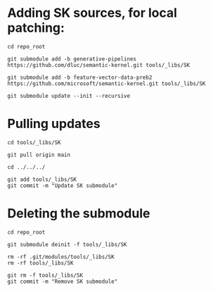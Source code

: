 # Adding SK sources, for local patching:

    cd repo_root

    git submodule add -b generative-pipelines https://github.com/dluc/semantic-kernel.git tools/_libs/SK

    git submodule add -b feature-vector-data-preb2 https://github.com/microsoft/semantic-kernel.git tools/_libs/SK

    git submodule update --init --recursive

# Pulling updates

    cd tools/_libs/SK

    git pull origin main

    cd ../../../

    git add tools/_libs/SK
    git commit -m "Update SK submodule"

# Deleting the submodule

    cd repo_root

    git submodule deinit -f tools/_libs/SK
    
    rm -rf .git/modules/tools/_libs/SK
    rm -rf tools/_libs/SK

    git rm -f tools/_libs/SK
    git commit -m "Remove SK submodule"
